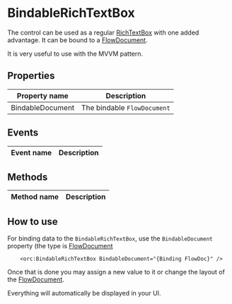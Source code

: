 BindableRichTextBox
===================

The control can be used as a regular [RichTextBox][1] with one added advantage. It can be bound to a [FlowDocument][2]. 

It is very useful to use with the MVVM pattern.

## Properties

Property name|Description
-|-
BindableDocument|The bindable `FlowDocument`

## Events

Event name|Description
-|-


## Methods

Method name|Description
-|-


## How to use

For binding data to the `BindableRichTextBox`, use the `BindableDocument` property  (the type is [FlowDocument][2]

```
    <orc:BindableRichTextBox BindableDocument="{Binding FlowDoc}" />
```

Once that is done you may assign a new value to it or change the layout of the  [FlowDocument][2]. 

Everything will automatically be displayed in your UI.

[1]: https://msdn.microsoft.com/en-us/library/system.windows.controls.richtextbox(v=vs.110).aspx
[2]: https://msdn.microsoft.com/en-us/library/system.windows.documents.flowdocument(v=vs.110).aspx